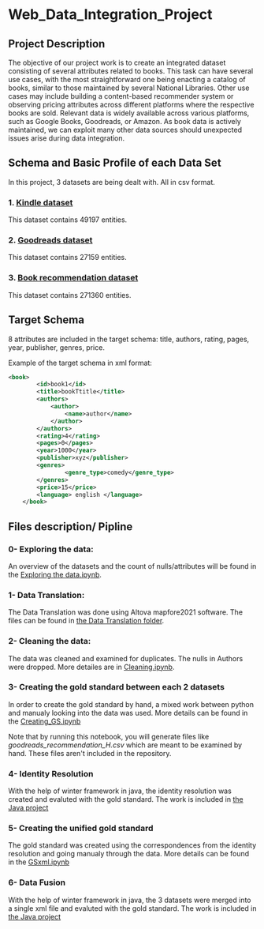 # Web_Data_Integration_Project

## Project Description

The objective of our project work is to create an integrated dataset consisting of several attributes related to books. This task can have several use cases, with the most straightforward one being enacting a catalog of books, similar to those maintained by several National Libraries. Other use cases may include building a content-based recommender system or observing pricing attributes across different platforms where the respective books are sold. Relevant data is widely available across various platforms, such as Google Books, Goodreads, or Amazon. As book data is actively maintained, we can exploit many other data sources should unexpected issues arise during data integration.

## Schema and Basic Profile of each Data Set

In this project, 3 datasets are being dealt with. All in csv format.


### 1. [Kindle dataset](https://www.kaggle.com/snathjr/kindle-books-dataset)
This dataset contains 49197 entities. 

### 2. [Goodreads dataset](https://www.kaggle.com/meetnaren/goodreads-best-books)
This dataset contains 27159 entities. 

### 3. [Book recommendation dataset](https://www.kaggle.com/arashnic/book-recommendation-dataset)
This dataset contains 271360 entities. 


## Target Schema
8 attributes are included in the target schema: title, authors, rating, pages, year, publisher, genres, price.

Example of the target schema in xml format:
```xml
<book>
		<id>book1</id>
		<title>bookTtitle</title>
		<authors> 
			<author>
				<name>author</name>
			</author>
		</authors>
		<rating>4</rating>
		<pages>0</pages>
		<year>1000</year>
		<publisher>xyz</publisher>
		<genres>
				<genre_type>comedy</genre_type>
		</genres>
		<price>15</price>
		<language> english </language>
	</book>
```

## Files description/ Pipline

### 0- Exploring the data: 
An overview of the datasets and the count of nulls/attributes will be found in the [Exploring the data.ipynb](Notebooks/Exploring%20the%20data.ipynb).

### 1- Data Translation: 
The Data Translation was done using Altova mapfore2021 software. The files can be found in [the Data Translation folder](DT).

### 2- Cleaning the data:
The data was cleaned and examined for duplicates. The nulls in Authors were dropped. More detailes are in [Cleaning.ipynb](Notebooks/Cleaning.ipynb).

### 3- Creating the gold standard between each 2 datasets
In order to create the gold standard by hand, a mixed work between python and manualy looking into the data was used. More details can be found in the [Creating_GS.ipynb](Notebooks/Creating_GS.ipynb)

Note that by running this notebook, you will generate files like _goodreads_recommendation_H.csv_ which are meant to be examined by hand. These files aren't included in the repository.

### 4- Identity Resolution
With the help of winter framework in java, the identity resolution was created and evaluted with the gold standard. The work is included in [the Java project](IR_DF/IR_DF_Books/src/main/java/de/unimannheim/wdi/identity_resolution)

### 5- Creating the unified gold standard
The gold standard was created using the correspondences from the identity resolution and going manualy through the data. More details can be found in the [GSxml.ipynb](Notebooks/GSxml.ipynb)

### 6- Data Fusion
With the help of winter framework in java, the 3 datasets were merged into a single xml file and evaluted with the gold standard. The work is included in [the Java project](IR_DF/IR_DF_Books/src/main/java/de/unimannheim/wdi/data_fusion)

